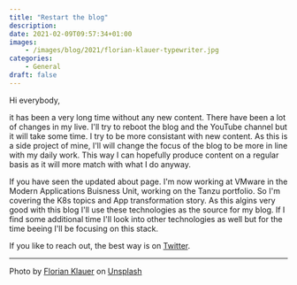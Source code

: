```yaml
---
title: "Restart the blog"
description: 
date: 2021-02-09T09:57:34+01:00
images: 
    - /images/blog/2021/florian-klauer-typewriter.jpg
categories:
    - General
draft: false
---
```

Hi everybody,

it has been a very long time without any new content. There have been a lot of changes in my live. I'll try to reboot the blog and the YouTube channel but it will take some time. I try to be more consistant with new content. As this is a side project of mine, I'll will change the focus of the blog to be more in line with my daily work. This way I can hopefully produce content on a regular basis as it will more match with what I do anyway.

If you have seen the updated about page. I'm now working at VMware in the Modern Applications Buisness Unit, working on the Tanzu portfolio. So I'm covering the K8s topics and App transformation story. As this algins very good with this blog I'll use these technologies as the source for my blog. If I find some additional time I'll look into other technologies as well but for the time beeing I'll be focusing on this stack.

If you like to reach out, the best way is on [Twitter](https://twitter.com/devulrix). 

---


<span>Photo by <a href="https://unsplash.com/@florianklauer?utm_source=unsplash&amp;utm_medium=referral&amp;utm_content=creditCopyText">Florian Klauer</a> on <a href="https://unsplash.com/?utm_source=unsplash&amp;utm_medium=referral&amp;utm_content=creditCopyText">Unsplash</a></span>
